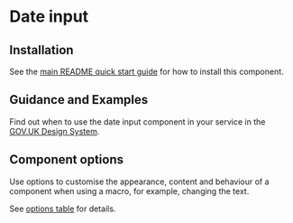 # Date input

## Installation

See the [main README quick start guide](https://github.com/alphagov/city-frontend#quick-start) for how to install this component.

## Guidance and Examples

Find out when to use the date input component in your service in the [GOV.UK Design System](https://design-system.service.gov.uk/components/date-input).

## Component options

Use options to customise the appearance, content and behaviour of a component when using a macro, for example, changing the text.

See [options table](https://design-system.service.gov.uk/components/date-input/#options-date-input-example) for details.
